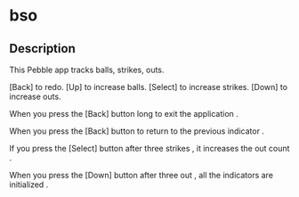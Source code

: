 # bso

## Description

This Pebble app tracks balls, strikes, outs.

[Back] to redo.
[Up] to increase balls.
[Select] to increase strikes.
[Down] to increase outs.

When you press the [Back] button long to exit the application .

When you press the [Back] button to return to the previous indicator .

If you press the [Select] button after three strikes , it increases the out count .

When you press the [Down] button after three out , all the indicators are initialized .

